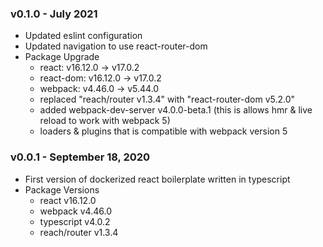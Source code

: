 ### v0.1.0 - July 2021

- Updated eslint configuration
- Updated navigation to use react-router-dom
- Package Upgrade
  - react: v16.12.0 -> v17.0.2
  - react-dom: v16.12.0 -> v17.0.2
  - webpack: v4.46.0 -> v5.44.0
  - replaced "reach/router v1.3.4" with "react-router-dom v5.2.0"
  - added webpack-dev-server v4.0.0-beta.1 (this is allows hmr & live reload to work with webpack 5)
  - loaders & plugins that is compatible with webpack version 5

### v0.0.1 - September 18, 2020

- First version of dockerized react boilerplate written in typescript
- Package Versions
  - react v16.12.0
  - webpack v4.46.0
  - typescript v4.0.2
  - reach/router v1.3.4
